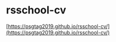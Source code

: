 # rsschool-cv
[https://psgtag2019.github.io/rsschool-cv/](https://psgtag2019.github.io/rsschool-cv/)
